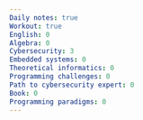 ```yaml
---
Daily notes: true
Workout: true
English: 0
Algebra: 0
Cybersecurity: 3
Embedded systems: 0
Theoretical informatics: 0
Programming challenges: 0
Path to cybersecurity expert: 0
Book: 0
Programming paradigms: 0
---
```




